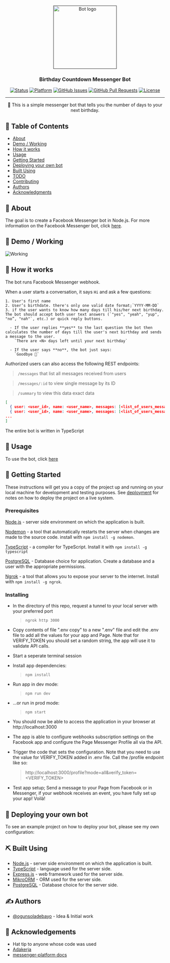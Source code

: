 <p align="center">
  <a href="" rel="noopener">
 <img width=200px height=200px src="https://i.imgur.com/FxL5qM0.jpg" alt="Bot logo"></a>
</p>

<h3 align="center">Birthday Countdown Messenger Bot</h3>

<div align="center">

[![Status](https://img.shields.io/badge/status-active-success.svg)]()
[![Platform](https://img.shields.io/badge/platform-messenger-blue.svg)](https://m.me/105582892057827)
[![GitHub Issues](https://img.shields.io/github/issues/ogunsoladebayo/birthdaymessengerbot.svg)](https://github.com/ogunsoladebayo/birthdaymessengerbot/issues)
[![GitHub Pull Requests](https://img.shields.io/github/issues-pr/ogunsoladebayo/birthdaymessengerbot.svg)](https://github.com/ogunsoladebayo/birthdaymessengerbot/pulls)
[![License](https://img.shields.io/badge/license-MIT-blue.svg)](/LICENSE)

</div>

---

<p align="center"> 🤖 This is a simple messenger bot that tells you the number of days to your next birthday.
    <br> 
</p>

## 📝 Table of Contents

-   [About](#about)
-   [Demo / Working](#demo)
-   [How it works](#working)
-   [Usage](#usage)
-   [Getting Started](#getting_started)
-   [Deploying your own bot](#deployment)
-   [Built Using](#built_using)
-   [TODO](../TODO.md)
-   [Contributing](../CONTRIBUTING.md)
-   [Authors](#authors)
-   [Acknowledgments](#acknowledgement)

## 🧐 About <a name = "about"></a>

The goal is to create a Facebook Messenger bot in Node.js.
For more information on the Facebook Messenger bot, click [here](https://developers.facebook.com/docs/messenger-platform/).

## 🎥 Demo / Working <a name = "demo"></a>

![Working](https://media.giphy.com/media/20NLMBm0BkUOwNljwv/giphy.gif)

## 💭 How it works <a name = "working"></a>

The bot runs Facebook Messenger webhook.

When a user starts a conversation, it says `Hi` and ask a few questions:

    1. User's first name
    2. User’s birthdate. there's only one valid date format;`YYYY-MM-DD`
    3. if the user wants to know how many days till his/her next birthday. The bot should accept both user text answers (`"yes", "yeah", "yup", "no”, "nah"`, etc.) or quick reply buttons.

      - If the user replies **yes** to the last question the bot then calculates the number of days till the user's next birthday and sends a message to the user.
        `There are <N> days left until your next birthday`

      - If the user says **no**, the bot just says:
        `Goodbye 👋`


Authorized users can also access the following REST endpoints:

> `/messages` that list all messages received from users

> `/messages/:id` to view single message by its ID

> `/summary` to view this data exact data

```json
[
  { user: <user_id>, name: <user_name>, messages: [<list_of_users_messages>] }
  { user: <user_id>, name: <user_name>, messages: [<list_of_users_messages>] }
...
]
```

The entire bot is written in TypeScript

## 🎈 Usage <a name = "usage"></a>

To use the bot, click [here](https://m.me/105582892057827)

## 🏁 Getting Started <a name = "getting_started"></a>

These instructions will get you a copy of the project up and running on your local machine for development and testing purposes. See [deployment](#deployment) for notes on how to deploy the project on a live system.

### Prerequisites

[Node.js](https://nodejs.org/) - server side environment on which the application is built.

[Nodemon](https://nodemon.io/) - a tool that automatically restarts the server when changes are made to the source code. install with `npm install -g nodemon`.

[TypeScript](https://www.typescriptlang.org/download) - a compiler for TypeScript. Install it with `npm install -g typescript`

[PostgreSQL](https://www.postgresql.org/) - Database choice for application. Create a database and a user with the appropriate permissions.

[Ngrok](https://ngrok.com/) - a tool that allows you to expose your server to the internet. Install with `npm install -g ngrok`.

### Installing

-   In the directory of this repo, request a tunnel to your local server with your preferred port

    > `ngrok http 3000`

-   Copy contents of file ".env copy" to a new ".env" file and edit the .env file to add all the values for your app and Page. Note that for VERIFY_TOKEN you should set a random string, the app will use it to validate API calls.

-   Start a seperate terminal session
-   Install app dependencies:
    > `npm install`
-   Run app in dev mode:
    > `npm run dev`
-   ...or run in prod mode:

    > `npm start`

-   You should now be able to access the application in your browser at http://localhost:3000

-   The app is able to configure webhooks subscription settings on the Facebook app and configure the Page Messenger Profile all via the API.

-   Trigger the code that sets the configuration. Note that you need to use the value for VERIFY_TOKEN added in .env file. Call the /profile endpoint like so:

    > http://localhost:3000/profile?mode=all&verify_token=<VERIFY_TOKEN>

-   Test app setup;
    Send a message to your Page from Facebook or in Messenger, if your webhook receives an event, you have fully set up your app! Voilà!

## 🚀 Deploying your own bot <a name = "deployment"></a>

To see an example project on how to deploy your bot, please see my own configuration:

<!-- - **Heroku**: https://github.com/kylelobo/Reddit-Bot#deploying_the_bot -->

## ⛏️ Built Using <a name = "built_using"></a>

-   [Node.js](https://nodejs.org/) - server side environment on which the application is built.
-   [TypeScript](https://www.typescriptlang.org/) - language used for the server side.
-   [Express.js](https://expressjs.com/) - web framework used for the server side.
-   [MikroORM](https://mikro-orm.io/) - ORM used for the server side.
-   [PostgreSQL](https://www.postgresql.org/) - Database choice for the server side.

## ✍️ Authors <a name = "authors"></a>

-   [@ogunsoladebayo](https://github.com/ogunsoladebayo) - Idea & Initial work

## 🎉 Acknowledgements <a name = "acknowledgement"></a>

-   Hat tip to anyone whose code was used
-   [Adakerja](https://adakerja.com)
-   [messenger-platform docs](https://developers.facebook.com/docs/messenger-platform/)
